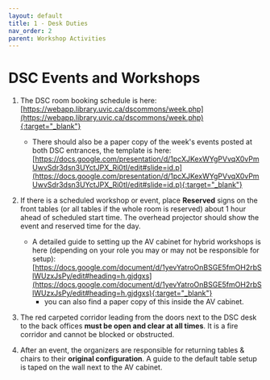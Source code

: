 ```yaml
---
layout: default
title: 1 - Desk Duties
nav_order: 2
parent: Workshop Activities
---
```


# DSC Events and Workshops

1. The DSC room booking schedule is here: [https://webapp.library.uvic.ca/dscommons/week.php](https://webapp.library.uvic.ca/dscommons/week.php){:target="_blank"}
    - There should also be a paper copy of the week's events posted at both DSC entrances, the template is here: [https://docs.google.com/presentation/d/1pcXJKexWYgPVvqX0vPmUwvSdr3dsn3UYctJPX_Ri0tI/edit#slide=id.p](https://docs.google.com/presentation/d/1pcXJKexWYgPVvqX0vPmUwvSdr3dsn3UYctJPX_Ri0tI/edit#slide=id.p){:target="_blank"}

2. If there is a scheduled workshop or event, place **Reserved** signs on the front tables (or all tables if the whole room is reserved) about 1 hour ahead of scheduled start time.  The overhead projector should show the event and reserved time for the day.
    - A detailed guide to setting up the AV cabinet for hybrid workshops is here (depending on your role you may or may not be responsible for setup): [https://docs.google.com/document/d/1yevYatroOnBSGE5fmOH2rbSlWUzxJsPy/edit#heading=h.gjdgxs](https://docs.google.com/document/d/1yevYatroOnBSGE5fmOH2rbSlWUzxJsPy/edit#heading=h.gjdgxs){:target="_blank"}
        - you can also find a paper copy of this inside the AV cabinet.

3. The red carpeted corridor leading from the doors next to the DSC desk to the back offices **must be open and clear at all times**.  It is a fire corridor and cannot be blocked or obstructed.
    
4. After an event, the organizers are responsible for returning tables & chairs to their **original configuration**.  A guide to the default table setup is taped on the wall next to the AV cabinet.


